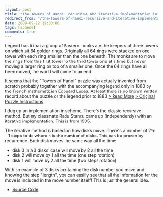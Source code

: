 ```yaml
---
layout: post
title: "The Towers of Hanoi: recursive and iterative implementation in Scheme"
redirect_from: "/the-towers-of-hanoi-recursive-and-iterative-implementation-in-scheme/"
date: 2009-09-22 19:00:00
tags: [scheme]
comments: true
---
```

Legend has it that a group of Eastern monks are the keepers of three towers on which sit 64 golden rings. Originally all 64 rings were stacked on one tower with each ring smaller than the one beneath. The monks are to move the rings from this first tower to the third tower one at a time but never moving a larger ring on top of a smaller one. Once the 64 rings have all been moved, the world will come to an end.

It seems that the "Towers of Hanoi" puzzle was actually invented from scratch probably together with the accompanying legend only in 1883 by the French mathematician Edouard Lucas. At least there is no known written record about the puzzle or the legend prior to 1883 [> Read More](http://hanoitower.mkolar.org/)  [> Original Puzzle Instructions](http://www.cs.wm.edu/~pkstoc/toh.html)

I dug up an implementation in scheme. There's the classic recursive method. But my classmate Radu Stancu came up (independently) with an iterative implementation. This is from 1995.

The iterative method is based on how disks move. There's a number of 2^n - 1 steps to do where n is the number of disks. This can be proven by recurrence. Each disk moves the same way all the time:

- disk 3 in a 3 disks' case will move by 2 all the time
- disk 2 will move by 1 all the time (one step rotation)
- disk 1 will move by 2 all the time (two steps rotation)

With an example of 3 disks containing the disk number you move and knowing the step "length", you can easilly see that all the information for the move is included in the move number itself! This is just the general idea.

- [Source Code](https://github.com/dblock/hanoi)



